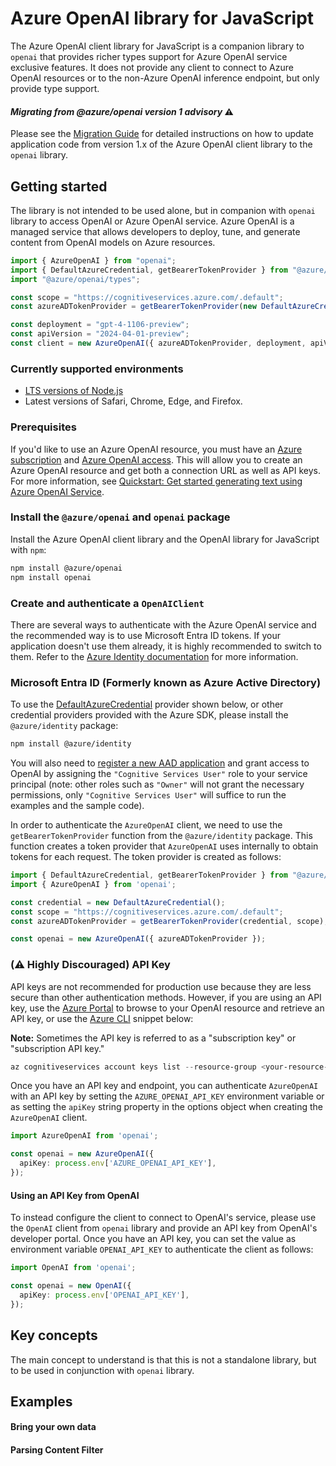 # Azure OpenAI library for JavaScript

The Azure OpenAI client library for JavaScript is a companion library to `openai` that provides richer types support for Azure OpenAI service exclusive features. It does not provide any client to connect to Azure OpenAI resources or to the non-Azure OpenAI inference endpoint, but only provide type support.

#### **_Migrating from @azure/openai version 1 advisory_ ⚠️**

Please see the [Migration Guide](https://github.com/azure/azure-sdk-for-js/blob/main/sdk/openai/openai/MIGRATION.md) for detailed instructions on how to update application code from version 1.x of the Azure OpenAI client library to the `openai` library.

## Getting started

The library is not intended to be used alone, but in companion with `openai` library to access OpenAI or Azure OpenAI service. Azure OpenAI is a managed service that allows developers to deploy, tune, and generate content from OpenAI models on Azure resources.

```typescript
import { AzureOpenAI } from "openai";
import { DefaultAzureCredential, getBearerTokenProvider } from "@azure/identity";
import "@azure/openai/types";

const scope = "https://cognitiveservices.azure.com/.default";
const azureADTokenProvider = getBearerTokenProvider(new DefaultAzureCredential(), scope);

const deployment = "gpt-4-1106-preview";
const apiVersion = "2024-04-01-preview";
const client = new AzureOpenAI({ azureADTokenProvider, deployment, apiVersion });

```

### Currently supported environments

- [LTS versions of Node.js](https://github.com/nodejs/release#release-schedule)
- Latest versions of Safari, Chrome, Edge, and Firefox.

### Prerequisites

If you'd like to use an Azure OpenAI resource, you must have an [Azure subscription](https://azure.microsoft.com/free/dotnet/)
and [Azure OpenAI access](https://learn.microsoft.com/azure/cognitive-services/openai/overview#how-do-i-get-access-to-azure-openai).
This will allow you to create an Azure OpenAI resource and get both a connection URL as well as API keys. For more information, see [Quickstart: Get started generating text using Azure OpenAI Service](https://learn.microsoft.com/azure/cognitive-services/openai/quickstart).

### Install the `@azure/openai` and `openai` package

Install the Azure OpenAI client library and the OpenAI library for JavaScript with `npm`:

```bash
npm install @azure/openai
npm install openai
```

### Create and authenticate a `OpenAIClient`
There are several ways to authenticate with the Azure OpenAI service and the recommended way is to use Microsoft Entra ID tokens. If your application doesn't use them already, it is highly recommended to switch to them. Refer to the [Azure Identity documentation](https://github.com/Azure/azure-sdk-for-js/blob/main/sdk/identity/identity/README.md) for more information.

### Microsoft Entra ID (Formerly known as Azure Active Directory)

To use the [DefaultAzureCredential][defaultazurecredential] provider shown below,
or other credential providers provided with the Azure SDK, please install the `@azure/identity` package:

```bash
npm install @azure/identity
```

You will also need to [register a new AAD application][register_aad_app] and grant access to OpenAI by assigning the `"Cognitive Services User"` role to your service principal (note: other roles such as `"Owner"` will not grant the necessary permissions, only `"Cognitive Services User"` will suffice to run the examples and the sample code).

In order to authenticate the `AzureOpenAI` client, we need to use the `getBearerTokenProvider` function from the `@azure/identity` package. This function creates a token provider that `AzureOpenAI` uses internally to obtain tokens for each request. The token provider is created as follows:

```typescript
import { DefaultAzureCredential, getBearerTokenProvider } from "@azure/identity";
import { AzureOpenAI } from 'openai';

const credential = new DefaultAzureCredential();
const scope = "https://cognitiveservices.azure.com/.default";
const azureADTokenProvider = getBearerTokenProvider(credential, scope);

const openai = new AzureOpenAI({ azureADTokenProvider });
```

### (⚠️ Highly Discouraged) API Key

API keys are not recommended for production use because they are less secure than other authentication methods. However, if you are using an API key, use the [Azure Portal][azure_portal] to browse to your OpenAI resource and retrieve an API key, or use the [Azure CLI][azure_cli] snippet below:

**Note:** Sometimes the API key is referred to as a "subscription key" or "subscription API key."

```PowerShell
az cognitiveservices account keys list --resource-group <your-resource-group-name> --name <your-resource-name>
```

Once you have an API key and endpoint, you can authenticate `AzureOpenAI` with an API key by setting the `AZURE_OPENAI_API_KEY` environment variable or as setting the `apiKey` string property in the options object when creating the `AzureOpenAI` client.


```typescript
import AzureOpenAI from 'openai';

const openai = new AzureOpenAI({
  apiKey: process.env['AZURE_OPENAI_API_KEY'], 
});
```

#### Using an API Key from OpenAI

To instead configure the client to connect to OpenAI's service, please use the `OpenAI` client from `openai` library and provide an API key from OpenAI's
developer portal. Once you have an API key, you can set the value as environment variable `OPENAI_API_KEY` to authenticate the client as follows:

```typescript
import OpenAI from 'openai';

const openai = new OpenAI({
  apiKey: process.env['OPENAI_API_KEY'], 
});
```

## Key concepts

The main concept to understand is that this is not a standalone library, but to be used in conjunction with `openai` library.

## Examples

#### Bring your own data


#### Parsing Content Filter

<!-- LINKS -->
[stainless_readme]: https://github.com/openai/openai-node?tab=readme-ov-file#microsoft-azure-openai
[azure_cli]: https://docs.microsoft.com/cli/azure
[azure_portal]: https://portal.azure.com
[register_aad_app]: https://docs.microsoft.com/azure/cognitive-services/authentication#assign-a-role-to-a-service-principal
[defaultazurecredential]: https://github.com/Azure/azure-sdk-for-js/tree/main/sdk/identity/identity#defaultazurecredential
